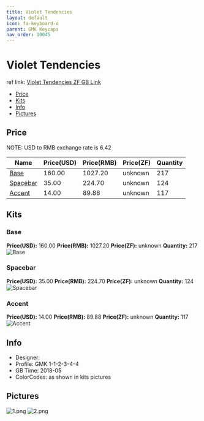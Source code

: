 ```yaml
---
title: Violet Tendencies 
layout: default
icon: fa-keyboard-o
parent: GMK Keycaps
nav_order: 10045
---
```


# Violet Tendencies 

ref link: [Violet Tendencies ZF GB Link](http://www.zfrontier.com/m/3609)

* [Price](#price)
* [Kits](#kits)
* [Info](#info)
* [Pictures](#pictures)


## Price  
NOTE: USD to RMB exchange rate is 6.42

| Name          | Price(USD)    |  Price(RMB) |  Price(ZF) | Quantity |
| ------------- | ------------- |  ---------- |  --------- | -------- |
|[Base](#base)|160.00|1027.20|unknown|217|
|[Spacebar](#spacebar)|35.00|224.70|unknown|124|
|[Accent](#accent)|14.00|89.88|unknown|117|


## Kits
### Base
**Price(USD):** 160.00    **Price(RMB):** 1027.20    **Price(ZF):** unknown    **Quantity:** 217  
<img src="{{ 'assets/images/gmk-keycaps/violettendencies/kits_pics/base.jpeg' | relative_url }}" alt="Base" class="image featured">

### Spacebar
**Price(USD):** 35.00    **Price(RMB):** 224.70    **Price(ZF):** unknown    **Quantity:** 124  
<img src="{{ 'assets/images/gmk-keycaps/violettendencies/kits_pics/spacebar.jpeg' | relative_url }}" alt="Spacebar" class="image featured">

### Accent
**Price(USD):** 14.00    **Price(RMB):** 89.88    **Price(ZF):** unknown    **Quantity:** 117  
<img src="{{ 'assets/images/gmk-keycaps/violettendencies/kits_pics/accent.png' | relative_url }}" alt="Accent" class="image featured">


## Info
* Designer: 
* Profile: GMK 1-1-2-3-4-4
* GB Time: 2018-05
* ColorCodes: as shown in kits pictures


## Pictures
<img src="{{ 'assets/images/gmk-keycaps/violettendencies/rendering_pics/1.png' | relative_url }}" alt="1.png" class="image featured">
<img src="{{ 'assets/images/gmk-keycaps/violettendencies/rendering_pics/2.png' | relative_url }}" alt="2.png" class="image featured">
